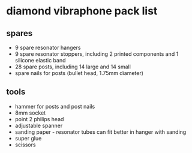 # diamond vibraphone pack list
## spares
* 9 spare resonator hangers
* 9 spare resonator stoppers, including 2 printed components and 1 silicone elastic band
* 28 spare posts, including 14 large and 14 small
* spare nails for posts (bullet head, 1.75mm diameter)

## tools
* hammer for posts and post nails
* 8mm socket
* point 2 philips head
* adjustable spanner
* sanding paper - resonator tubes can fit better in hanger with sanding
* super glue
* scissors
